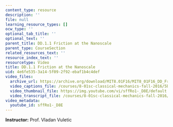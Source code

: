 ```yaml
---
content_type: resource
description: ''
file: null
learning_resource_types: []
ocw_type: ''
optional_tab_title: ''
optional_text: ''
parent_title: DD.1.1 Friction at the Nanoscale
parent_type: CourseSection
related_resources_text: ''
resource_index_text: ''
resourcetype: Video
title: DD.1.1 Friction at the Nanoscale
uid: 4e6fe535-3a14-5f09-2f92-ebaf1b4c4def
video_files:
  archive_url: https://archive.org/download/MIT8.01F16/MIT8_01F16_DD_Friction_360p.mp4
  video_captions_file: /courses/8-01sc-classical-mechanics-fall-2016/5b342f033acb5a88ad624463d4e5f0a4_sffRo1-_D8E.vtt
  video_thumbnail_file: https://img.youtube.com/vi/sffRo1-_D8E/default.jpg
  video_transcript_file: /courses/8-01sc-classical-mechanics-fall-2016/d3b0568216fdea3971af3cd9f9daad3e_sffRo1-_D8E.pdf
video_metadata:
  youtube_id: sffRo1-_D8E
---
```


**Instructor:** Prof. Vladan Vuletic